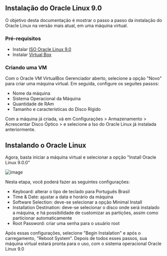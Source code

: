 ## Instalação do Oracle Linux 9.0

O objetivo desta documentação é mostrar o passo a passo da instalação do Oracle Linux na versão mais atual, em uma máquina virtual.

### Pré-requisitos

* Instalar [ISO Oracle Linux 9.0](https://yum.oracle.com/oracle-linux-isos.html)
* Instalar [Virtual Box](https://www.virtualbox.org/wiki/Downloads)

### Criando uma VM

Com o Oracle VM VirtualBox Gerenciador aberto, selecione a opção "Novo" para criar uma máquina virtual.
Em seguida, configure os seguites passos:

* Nome da máquina
* Sistema Operacional da Máquina
* Quantidade de RAm
* Tamanho e características do Disco Rígido

Com a máquina já criada, vá em Configurações > Armazenamento > Acrescentar Disco Óptico > e selecione a Iso do Oracle Linux já instalada anteriormente.

## Instalando o Oracle Linux

Agora, basta iniciar a máquina virtual e selecionar a opção "Install Oracle Linux   9.0.0"

![image](https://user-images.githubusercontent.com/62852333/189706781-fe77ba65-c6b8-4ba0-b55e-5e52aad2fea9.png)

Nesta etapa, você poderá fazer as seguintes configurações:

* Keyboard: alterar o tipo de teclado para Português Brasil
* Time & Date: ajustar a data e horário da máquina
* Software Selection: deve-se selecionar a opção Minimal Install
* Installation Destination: deve-se selecionar o disco onde será instalado a máquina, e há possibilidade de customizar as partições, assim como particionar automaticamente
* Root Password: criar uma senha para o usuário root

Após essas configurações, selecione "Begin Instalation" e após o carregamento, "Reboot System".
Depois de todos esses passos, sua máquina virtual estará pronta para o uso, com o sistema operacional Oracle Linux 9.0

